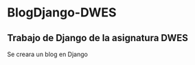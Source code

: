# BlogDjango-DWES
Trabajo de Django de la asignatura DWES
----------------------
Se creara un blog en Django
